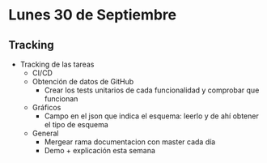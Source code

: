 # Lunes 30 de Septiembre
## Tracking

- Tracking de las tareas
  - CI/CD
  - Obtención de datos de GitHub
    - Crear los tests unitarios de cada funcionalidad y comprobar que funcionan
  - Gráficos
    - Campo en el json que indica el esquema: leerlo y de ahí obtener el tipo de esquema
  - General
    - Mergear rama documentacion con master cada día
    - Demo + explicación esta semana

